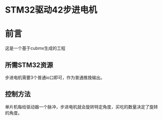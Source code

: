 # STM32驱动42步进电机

# 前言

这是一个基于cubmx生成的工程

## 所需STM32资源

步进电机需要3个普通io口即可，作为普通推挽输出。

## 控制方法

单片机每给驱动器一个脉冲，步进电机就会旋转特定角度，买吃的数量决定了旋转的角度。

